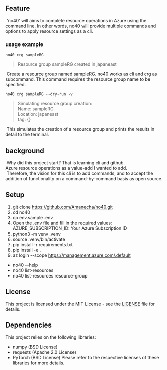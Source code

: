 ## Feature
&nbsp;'no40' will aims to complete resource operations in Azure using the command line. In other words, no40 will provide multiple commands and options to apply resource settings as a cli.

### usage example
```no40 crg sampleRG ```  
>Resource group sampleRG created in japaneast  

&nbsp;Create a resource group named sampleRG. no40 works as cli and crg as subcommand. This command requires the resource group name to be specified.  

```no40 crg sampleRG --dry-run -v```  
>Simulating resource group creation:  
Name: sampleRG  
Location: japaneast  
tag: {}

&nbsp;This simulates the creation of a resource group and prints the results in detail to the terminal.  


## background
&nbsp;Why did this project start? That is learning cli and github.  
Azure resource operations as a value-add I wanted to add.  
&nbsp;Therefore, the vision for this cli is to add commands, and to accept the addition of functionality on a command-by-command basis as open source.

## Setup
1. git clone https://github.com/Amanecha/no40.git
2. cd no40
3. cp env.sample .env
4. Open the .env file and fill in the required values: AZURE_SUBSCRIPTION_ID: Your Azure Subscription ID
5. python3 -m venv .venv
6. source .venv/bin/activate
7. pip install -r requirements.txt
8. pip install -e .
9. az login --scope https://management.azure.com/.default  
- no40 --help
- no40 list-resources  
- no40 list-resources resource-group  

## License
This project is licensed under the MIT License - see the [LICENSE](LICENSE) file for details.

## Dependencies
This project relies on the following libraries:
- numpy (BSD License)
- requests (Apache 2.0 License)
- PyTorch (BSD License)
Please refer to the respective licenses of these libraries for more details.